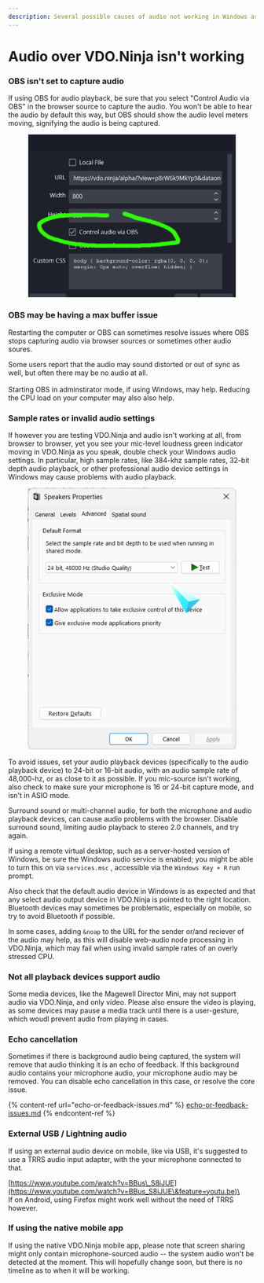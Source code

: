 ```yaml
---
description: Several possible causes of audio not working in Windows are listed
---
```


# Audio over VDO.Ninja isn't working

### OBS isn't set to capture audio

If using OBS for audio playback, be sure that you select "Control Audio via OBS" in the browser source to capture the audio. You won't be able to hear the audio by default this way, but OBS should show the audio level meters moving, signifying the audio is being captured.

<figure><img src="../.gitbook/assets/image (1) (1) (1).png" alt=""><figcaption></figcaption></figure>

### OBS may be having a max buffer issue

Restarting the computer or OBS can sometimes resolve issues where OBS stops capturing audio via browser sources or sometimes other audio soures.

Some users report that the audio may sound distorted or out of sync as well, but often there may be no audio at all.\
\
Starting OBS in adminstirator mode, if using Windows, may help. Reducing the CPU load on your computer may also also help.

### Sample rates or invalid audio settings

If however you are testing VDO.Ninja and audio isn't working at all, from browser to browser, yet you see your mic-level loudness green indicator moving in VDO.Ninja as you speak, double check your Windows audio settings. In particular, high sample rates, like 384-khz sample rates, 32-bit depth audio playback, or other professional audio device settings in Windows may cause problems with audio playback.

<figure><img src="../.gitbook/assets/image (4) (9).png" alt=""><figcaption></figcaption></figure>

To avoid issues, set your audio playback devices (specifically to the audio playback device) to 24-bit or 16-bit audio, with an audio sample rate of 48,000-hz, or as close to it as possible. If you mic-source isn't working, also check to make sure your microphone is 16 or 24-bit capture mode, and isn't in ASIO mode.

Surround sound or multi-channel audio, for both the microphone and audio playback devices, can cause audio problems with the browser. Disable surround sound, limiting audio playback to stereo 2.0 channels, and try again.

If using a remote virtual desktop, such as a server-hosted version of Windows, be sure the Windows audio service is enabled; you might be able to turn this on via `services.msc` , accessible via the `Windows Key + R` run prompt.

Also check that the default audio device in Windows is as expected and that any select audio output device in VDO.Ninja is pointed to the right location. Bluetooth devices may sometimes be problematic, especially on mobile, so try to avoid Bluetooth if possible.

In some cases, adding `&noap` to the URL for the sender or/and reciever of the audio may help, as this will disable web-audio node processing in VDO.Ninja, which may fail when using invalid sample rates of an overly stressed CPU.

### Not all playback devices support audio

Some media devices, like the Magewell Director Mini, may not support audio via VDO.Ninja, and only video. Please also ensure the video is playing, as some devices may pause a media track until there is a user-gesture, which woudl prevent audio from playing in cases.

### Echo cancellation

Sometimes if there is background audio being captured, the system will remove that audio thinking it is an echo of feedback. If this background audio contains your microphone audio, your microphone audio may be removed. You can disable echo cancellation in this case, or resolve the core issue.

{% content-ref url="echo-or-feedback-issues.md" %}
[echo-or-feedback-issues.md](echo-or-feedback-issues.md)
{% endcontent-ref %}

### External USB / Lightning audio

If using an external audio device on mobile, like via USB, it's suggested to use a TRRS audio input adapter, with the your microphone connected to that.

[https://www.youtube.com/watch?v=BBus\_S8iJUE](https://www.youtube.com/watch?v=BBus_S8iJUE\&feature=youtu.be)\
\
If on Android, using Firefox might work well without the need of TRRS however.

### If using the native mobile app

If using the native VDO.Ninja mobile app, please note that screen sharing might only contain microphone-sourced audio -- the system audio won't be detected at the moment. This will hopefully change soon, but there is no timeline as to when it will be working.

